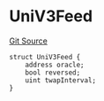 # UniV3Feed
[Git Source](https://github.com/provisorDAO/arcanum-contracts/blob/275ab153e36267157a2ba5626f6cd734bad189ea/src/lib/Price.sol)


```solidity
struct UniV3Feed {
    address oracle;
    bool reversed;
    uint twapInterval;
}
```

